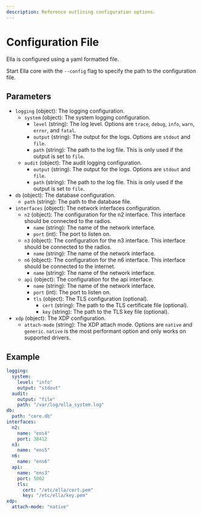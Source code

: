 ```yaml
---
description: Reference outlining configuration options.
---
```


# Configuration File

Ella is configured using a yaml formatted file. 

Start Ella core with the `--config` flag to specify the path to the configuration file.

## Parameters

- `logging` (object): The logging configuration.
    - `system` (object): The system logging configuration.
        - `level` (string): The log level. Options are `trace`, `debug`, `info`, `warn`, `error`, and `fatal`.
        - `output` (string): The output for the logs. Options are `stdout` and `file`.
        - `path` (string): The path to the log file. This is only used if the output is set to `file`.
    - `audit` (object): The audit logging configuration.
        - `output` (string): The output for the logs. Options are `stdout` and `file`.
        - `path` (string): The path to the log file. This is only used if the output is set to `file`.
- `db` (object): The database configuration.
    - `path` (string): The path to the database file.
- `interfaces` (object): The network interfaces configuration.
    - `n2` (object): The configuration for the n2 interface. This interface should be connected to the radios.
        - `name` (string): The name of the network interface. 
        - `port` (int): The port to listen on.
    - `n3` (object): The configuration for the n3 interface. This interface should be connected to the radios.
        - `name` (string): The name of the network interface.
    - `n6` (object): The configuration for the n6 interface. This interface should be connected to the internet.
        - `name` (string): The name of the network interface.
    - `api` (object): The configuration for the api interface.
        - `name` (string): The name of the network interface.
        - `port` (int): The port to listen on.
        - `tls` (object): The TLS configuration (optional).
            - `cert` (string): The path to the TLS certificate file (optional).
            - `key` (string): The path to the TLS key file (optional).
- `xdp` (object): The XDP configuration.
    - `attach-mode` (string): The XDP attach mode. Options are `native` and `generic`. `native` is the most performant option and only works on supported drivers.

## Example

```yaml
logging:
  system:
    level: "info"
    output: "stdout"
  audit:
    output: "file"
    path: "/var/log/ella_system.log"
db:
  path: "core.db"
interfaces:
  n2:
    name: "ens4"
    port: 38412
  n3: 
    name: "ens5"
  n6:
    name: "ens6"
  api:
    name: "ens3"
    port: 5002
    tls:
      cert: "/etc/ella/cert.pem"
      key: "/etc/ella/key.pem"
xdp:
  attach-mode: "native"
```
